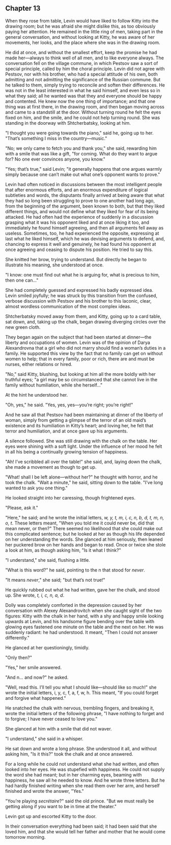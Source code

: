 ## Chapter 13


When they rose from table, Levin would have liked to follow Kitty into
the drawing room; but he was afraid she might dislike this, as too
obviously paying her attention. He remained in the little ring of men,
taking part in the general conversation, and without looking at Kitty,
he was aware of her movements, her looks, and the place where she was in
the drawing room.

He did at once, and without the smallest effort, keep the promise he had
made her—always to think well of all men, and to like everyone always.
The conversation fell on the village commune, in which Pestsov saw a
sort of special principle, called by him the choral principle. Levin did
not agree with Pestsov, nor with his brother, who had a special attitude
of his own, both admitting and not admitting the significance of the
Russian commune. But he talked to them, simply trying to reconcile and
soften their differences. He was not in the least interested in what he
said himself, and even less so in what they said; all he wanted was that
they and everyone should be happy and contented. He knew now the one
thing of importance; and that one thing was at first there, in the
drawing room, and then began moving across and came to a standstill at
the door. Without turning round he felt the eyes fixed on him, and the
smile, and he could not help turning round. She was standing in the
doorway with Shtcherbatsky, looking at him.

"I thought you were going towards the piano," said he, going up to her.
"That’s something I miss in the country—music."

"No; we only came to fetch you and thank you," she said, rewarding him
with a smile that was like a gift, "for coming. What do they want to
argue for? No one ever convinces anyone, you know."

"Yes; that’s true," said Levin; "it generally happens that one argues
warmly simply because one can’t make out what one’s opponent wants to
prove."

Levin had often noticed in discussions between the most intelligent
people that after enormous efforts, and an enormous expenditure of
logical subtleties and words, the disputants finally arrived at being
aware that what they had so long been struggling to prove to one another
had long ago, from the beginning of the argument, been known to both,
but that they liked different things, and would not define what they
liked for fear of its being attacked. He had often had the experience of
suddenly in a discussion grasping what it was his opponent liked and at
once liking it too, and immediately he found himself agreeing, and then
all arguments fell away as useless. Sometimes, too, he had experienced
the opposite, expressing at last what he liked himself, which he was
devising arguments to defend, and, chancing to express it well and
genuinely, he had found his opponent at once agreeing and ceasing to
dispute his position. He tried to say this.

She knitted her brow, trying to understand. But directly he began to
illustrate his meaning, she understood at once.

"I know: one must find out what he is arguing for, what is precious to
him, then one can..."

She had completely guessed and expressed his badly expressed idea. Levin
smiled joyfully; he was struck by this transition from the confused,
verbose discussion with Pestsov and his brother to this laconic, clear,
almost wordless communication of the most complex ideas.

Shtcherbatsky moved away from them, and Kitty, going up to a card table,
sat down, and, taking up the chalk, began drawing diverging circles over
the new green cloth.

They began again on the subject that had been started at dinner—the
liberty and occupations of women. Levin was of the opinion of Darya
Alexandrovna that a girl who did not marry should find a woman’s duties
in a family. He supported this view by the fact that no family can get
on without women to help; that in every family, poor or rich, there are
and must be nurses, either relations or hired.

"No," said Kitty, blushing, but looking at him all the more boldly with
her truthful eyes; "a girl may be so circumstanced that she cannot live
in the family without humiliation, while she herself..."

At the hint he understood her.

"Oh, yes," he said. "Yes, yes, yes—you’re right; you’re right!"

And he saw all that Pestsov had been maintaining at dinner of the
liberty of woman, simply from getting a glimpse of the terror of an old
maid’s existence and its humiliation in Kitty’s heart; and loving her,
he felt that terror and humiliation, and at once gave up his arguments.

A silence followed. She was still drawing with the chalk on the table.
Her eyes were shining with a soft light. Under the influence of her mood
he felt in all his being a continually growing tension of happiness.

"Ah! I’ve scribbled all over the table!" she said, and, laying down the
chalk, she made a movement as though to get up.

"What! shall I be left alone—without her?" he thought with horror, and
he took the chalk. "Wait a minute," he said, sitting down to the table.
"I’ve long wanted to ask you one thing."

He looked straight into her caressing, though frightened eyes.

"Please, ask it."

"Here," he said; and he wrote the initial letters, _w, y, t, m, i, c, n,
b, d, t, m, n, o, t_. These letters meant, "When you told me it could
never be, did that mean never, or then?" There seemed no likelihood that
she could make out this complicated sentence; but he looked at her as
though his life depended on her understanding the words. She glanced at
him seriously, then leaned her puckered brow on her hands and began to
read. Once or twice she stole a look at him, as though asking him, "Is
it what I think?"

"I understand," she said, flushing a little.

"What is this word?" he said, pointing to the n that stood for _never_.

"It means _never_," she said; "but that’s not true!"

He quickly rubbed out what he had written, gave her the chalk, and stood
up. She wrote, _t, i, c, n, a, d_.

Dolly was completely comforted in the depression caused by her
conversation with Alexey Alexandrovitch when she caught sight of the two
figures: Kitty with the chalk in her hand, with a shy and happy smile
looking upwards at Levin, and his handsome figure bending over the table
with glowing eyes fastened one minute on the table and the next on her.
He was suddenly radiant: he had understood. It meant, "Then I could not
answer differently."

He glanced at her questioningly, timidly.

"Only then?"

"Yes," her smile answered.

"And n... and now?" he asked.

"Well, read this. I’ll tell you what I should like—should like so much!"
she wrote the initial letters, i, y, c, f, a, f, w, h. This meant, "If
you could forget and forgive what happened."

He snatched the chalk with nervous, trembling fingers, and breaking it,
wrote the initial letters of the following phrase, "I have nothing to
forget and to forgive; I have never ceased to love you."

She glanced at him with a smile that did not waver.

"I understand," she said in a whisper.

He sat down and wrote a long phrase. She understood it all, and without
asking him, "Is it this?" took the chalk and at once answered.

For a long while he could not understand what she had written, and often
looked into her eyes. He was stupefied with happiness. He could not
supply the word she had meant; but in her charming eyes, beaming with
happiness, he saw all he needed to know. And he wrote three letters. But
he had hardly finished writing when she read them over her arm, and
herself finished and wrote the answer, "Yes."

"You’re playing _secrétaire_?" said the old prince. "But we must really
be getting along if you want to be in time at the theater."

Levin got up and escorted Kitty to the door.

In their conversation everything had been said; it had been said that
she loved him, and that she would tell her father and mother that he
would come tomorrow morning.



